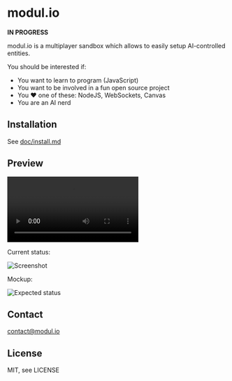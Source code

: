 modul.io
========

**IN PROGRESS**

modul.io is a multiplayer sandbox which allows to easily setup AI-controlled entities.

You should be interested if:

- You want to learn to program (JavaScript)
- You want to be involved in a fun open source project
- You ♥ one of these: NodeJS, WebSockets, Canvas
- You are an AI nerd

## Installation

See [doc/install.md](https://github.com/bpierre/modul.io/blob/master/doc/install.md)

## Preview

![Video](http://modul.io/media/demo2.ogv)

Current status:

![Screenshot](http://modul.io/media/GitShotSmall.png)

Mockup:

![Expected status](http://modul.io/media/modul.io.expected-status.jpg)

## Contact

contact@modul.io

## License

MIT, see LICENSE